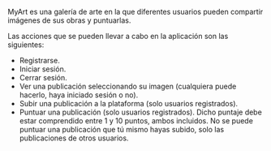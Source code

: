 MyArt es una galería de arte en la que diferentes usuarios pueden compartir imágenes de sus obras y puntuarlas.

Las acciones que se pueden llevar a cabo en la aplicación son las siguientes:

- Registrarse.
- Iniciar sesión.
- Cerrar sesión.
- Ver una publicación seleccionando su imagen (cualquiera puede hacerlo, haya iniciado sesión o no).
- Subir una publicación a la plataforma (solo usuarios registrados).
- Puntuar una publicación (solo usuarios registrados). Dicho puntaje debe estar comprendido entre 1 y 10 puntos, ambos incluidos. No se puede puntuar una publicación que tú mismo hayas subido, solo las publicaciones de otros usuarios.

